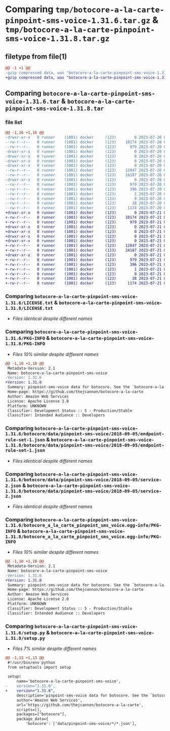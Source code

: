 # Comparing `tmp/botocore-a-la-carte-pinpoint-sms-voice-1.31.6.tar.gz` & `tmp/botocore-a-la-carte-pinpoint-sms-voice-1.31.8.tar.gz`

## filetype from file(1)

```diff
@@ -1 +1 @@
-gzip compressed data, was "botocore-a-la-carte-pinpoint-sms-voice-1.31.6.tar", last modified: Thu Jul 20 01:20:34 2023, max compression
+gzip compressed data, was "botocore-a-la-carte-pinpoint-sms-voice-1.31.8.tar", last modified: Fri Jul 21 01:21:44 2023, max compression
```

## Comparing `botocore-a-la-carte-pinpoint-sms-voice-1.31.6.tar` & `botocore-a-la-carte-pinpoint-sms-voice-1.31.8.tar`

### file list

```diff
@@ -1,16 +1,16 @@
-drwxr-xr-x   0 runner    (1001) docker     (123)        0 2023-07-20 01:20:34.890833 botocore-a-la-carte-pinpoint-sms-voice-1.31.6/
--rw-r--r--   0 runner    (1001) docker     (123)    10174 2023-07-20 01:20:34.000000 botocore-a-la-carte-pinpoint-sms-voice-1.31.6/LICENSE.txt
--rw-r--r--   0 runner    (1001) docker     (123)      979 2023-07-20 01:20:34.890833 botocore-a-la-carte-pinpoint-sms-voice-1.31.6/PKG-INFO
-drwxr-xr-x   0 runner    (1001) docker     (123)        0 2023-07-20 01:20:34.890833 botocore-a-la-carte-pinpoint-sms-voice-1.31.6/botocore/
-drwxr-xr-x   0 runner    (1001) docker     (123)        0 2023-07-20 01:20:34.890833 botocore-a-la-carte-pinpoint-sms-voice-1.31.6/botocore/data/
-drwxr-xr-x   0 runner    (1001) docker     (123)        0 2023-07-20 01:20:34.890833 botocore-a-la-carte-pinpoint-sms-voice-1.31.6/botocore/data/pinpoint-sms-voice/
-drwxr-xr-x   0 runner    (1001) docker     (123)        0 2023-07-20 01:20:34.890833 botocore-a-la-carte-pinpoint-sms-voice-1.31.6/botocore/data/pinpoint-sms-voice/2018-09-05/
--rw-r--r--   0 runner    (1001) docker     (123)    12847 2023-07-20 01:19:55.000000 botocore-a-la-carte-pinpoint-sms-voice-1.31.6/botocore/data/pinpoint-sms-voice/2018-09-05/endpoint-rule-set-1.json
--rw-r--r--   0 runner    (1001) docker     (123)    24187 2023-07-20 01:19:55.000000 botocore-a-la-carte-pinpoint-sms-voice-1.31.6/botocore/data/pinpoint-sms-voice/2018-09-05/service-2.json
-drwxr-xr-x   0 runner    (1001) docker     (123)        0 2023-07-20 01:20:34.890833 botocore-a-la-carte-pinpoint-sms-voice-1.31.6/botocore_a_la_carte_pinpoint_sms_voice.egg-info/
--rw-r--r--   0 runner    (1001) docker     (123)      979 2023-07-20 01:20:34.000000 botocore-a-la-carte-pinpoint-sms-voice-1.31.6/botocore_a_la_carte_pinpoint_sms_voice.egg-info/PKG-INFO
--rw-r--r--   0 runner    (1001) docker     (123)      396 2023-07-20 01:20:34.000000 botocore-a-la-carte-pinpoint-sms-voice-1.31.6/botocore_a_la_carte_pinpoint_sms_voice.egg-info/SOURCES.txt
--rw-r--r--   0 runner    (1001) docker     (123)        1 2023-07-20 01:20:34.000000 botocore-a-la-carte-pinpoint-sms-voice-1.31.6/botocore_a_la_carte_pinpoint_sms_voice.egg-info/dependency_links.txt
--rw-r--r--   0 runner    (1001) docker     (123)        9 2023-07-20 01:20:34.000000 botocore-a-la-carte-pinpoint-sms-voice-1.31.6/botocore_a_la_carte_pinpoint_sms_voice.egg-info/top_level.txt
--rw-r--r--   0 runner    (1001) docker     (123)       38 2023-07-20 01:20:34.890833 botocore-a-la-carte-pinpoint-sms-voice-1.31.6/setup.cfg
--rw-r--r--   0 runner    (1001) docker     (123)     1174 2023-07-20 01:20:34.000000 botocore-a-la-carte-pinpoint-sms-voice-1.31.6/setup.py
+drwxr-xr-x   0 runner    (1001) docker     (123)        0 2023-07-21 01:21:44.775362 botocore-a-la-carte-pinpoint-sms-voice-1.31.8/
+-rw-r--r--   0 runner    (1001) docker     (123)    10174 2023-07-21 01:21:44.000000 botocore-a-la-carte-pinpoint-sms-voice-1.31.8/LICENSE.txt
+-rw-r--r--   0 runner    (1001) docker     (123)      979 2023-07-21 01:21:44.775362 botocore-a-la-carte-pinpoint-sms-voice-1.31.8/PKG-INFO
+drwxr-xr-x   0 runner    (1001) docker     (123)        0 2023-07-21 01:21:44.771362 botocore-a-la-carte-pinpoint-sms-voice-1.31.8/botocore/
+drwxr-xr-x   0 runner    (1001) docker     (123)        0 2023-07-21 01:21:44.771362 botocore-a-la-carte-pinpoint-sms-voice-1.31.8/botocore/data/
+drwxr-xr-x   0 runner    (1001) docker     (123)        0 2023-07-21 01:21:44.771362 botocore-a-la-carte-pinpoint-sms-voice-1.31.8/botocore/data/pinpoint-sms-voice/
+drwxr-xr-x   0 runner    (1001) docker     (123)        0 2023-07-21 01:21:44.771362 botocore-a-la-carte-pinpoint-sms-voice-1.31.8/botocore/data/pinpoint-sms-voice/2018-09-05/
+-rw-r--r--   0 runner    (1001) docker     (123)    12847 2023-07-21 01:21:06.000000 botocore-a-la-carte-pinpoint-sms-voice-1.31.8/botocore/data/pinpoint-sms-voice/2018-09-05/endpoint-rule-set-1.json
+-rw-r--r--   0 runner    (1001) docker     (123)    24187 2023-07-21 01:21:06.000000 botocore-a-la-carte-pinpoint-sms-voice-1.31.8/botocore/data/pinpoint-sms-voice/2018-09-05/service-2.json
+drwxr-xr-x   0 runner    (1001) docker     (123)        0 2023-07-21 01:21:44.775362 botocore-a-la-carte-pinpoint-sms-voice-1.31.8/botocore_a_la_carte_pinpoint_sms_voice.egg-info/
+-rw-r--r--   0 runner    (1001) docker     (123)      979 2023-07-21 01:21:44.000000 botocore-a-la-carte-pinpoint-sms-voice-1.31.8/botocore_a_la_carte_pinpoint_sms_voice.egg-info/PKG-INFO
+-rw-r--r--   0 runner    (1001) docker     (123)      396 2023-07-21 01:21:44.000000 botocore-a-la-carte-pinpoint-sms-voice-1.31.8/botocore_a_la_carte_pinpoint_sms_voice.egg-info/SOURCES.txt
+-rw-r--r--   0 runner    (1001) docker     (123)        1 2023-07-21 01:21:44.000000 botocore-a-la-carte-pinpoint-sms-voice-1.31.8/botocore_a_la_carte_pinpoint_sms_voice.egg-info/dependency_links.txt
+-rw-r--r--   0 runner    (1001) docker     (123)        9 2023-07-21 01:21:44.000000 botocore-a-la-carte-pinpoint-sms-voice-1.31.8/botocore_a_la_carte_pinpoint_sms_voice.egg-info/top_level.txt
+-rw-r--r--   0 runner    (1001) docker     (123)       38 2023-07-21 01:21:44.775362 botocore-a-la-carte-pinpoint-sms-voice-1.31.8/setup.cfg
+-rw-r--r--   0 runner    (1001) docker     (123)     1174 2023-07-21 01:21:44.000000 botocore-a-la-carte-pinpoint-sms-voice-1.31.8/setup.py
```

### Comparing `botocore-a-la-carte-pinpoint-sms-voice-1.31.6/LICENSE.txt` & `botocore-a-la-carte-pinpoint-sms-voice-1.31.8/LICENSE.txt`

 * *Files identical despite different names*

### Comparing `botocore-a-la-carte-pinpoint-sms-voice-1.31.6/PKG-INFO` & `botocore-a-la-carte-pinpoint-sms-voice-1.31.8/PKG-INFO`

 * *Files 10% similar despite different names*

```diff
@@ -1,10 +1,10 @@
 Metadata-Version: 2.1
 Name: botocore-a-la-carte-pinpoint-sms-voice
-Version: 1.31.6
+Version: 1.31.8
 Summary: pinpoint-sms-voice data for botocore. See the `botocore-a-la-carte` package for more info.
 Home-page: https://github.com/thejcannon/botocore-a-la-carte
 Author: Amazon Web Services
 License: Apache License 2.0
 Platform: UNKNOWN
 Classifier: Development Status :: 5 - Production/Stable
 Classifier: Intended Audience :: Developers
```

### Comparing `botocore-a-la-carte-pinpoint-sms-voice-1.31.6/botocore/data/pinpoint-sms-voice/2018-09-05/endpoint-rule-set-1.json` & `botocore-a-la-carte-pinpoint-sms-voice-1.31.8/botocore/data/pinpoint-sms-voice/2018-09-05/endpoint-rule-set-1.json`

 * *Files identical despite different names*

### Comparing `botocore-a-la-carte-pinpoint-sms-voice-1.31.6/botocore/data/pinpoint-sms-voice/2018-09-05/service-2.json` & `botocore-a-la-carte-pinpoint-sms-voice-1.31.8/botocore/data/pinpoint-sms-voice/2018-09-05/service-2.json`

 * *Files identical despite different names*

### Comparing `botocore-a-la-carte-pinpoint-sms-voice-1.31.6/botocore_a_la_carte_pinpoint_sms_voice.egg-info/PKG-INFO` & `botocore-a-la-carte-pinpoint-sms-voice-1.31.8/botocore_a_la_carte_pinpoint_sms_voice.egg-info/PKG-INFO`

 * *Files 10% similar despite different names*

```diff
@@ -1,10 +1,10 @@
 Metadata-Version: 2.1
 Name: botocore-a-la-carte-pinpoint-sms-voice
-Version: 1.31.6
+Version: 1.31.8
 Summary: pinpoint-sms-voice data for botocore. See the `botocore-a-la-carte` package for more info.
 Home-page: https://github.com/thejcannon/botocore-a-la-carte
 Author: Amazon Web Services
 License: Apache License 2.0
 Platform: UNKNOWN
 Classifier: Development Status :: 5 - Production/Stable
 Classifier: Intended Audience :: Developers
```

### Comparing `botocore-a-la-carte-pinpoint-sms-voice-1.31.6/setup.py` & `botocore-a-la-carte-pinpoint-sms-voice-1.31.8/setup.py`

 * *Files 7% similar despite different names*

```diff
@@ -1,13 +1,13 @@
 #!/usr/bin/env python
 from setuptools import setup
 
 setup(
     name='botocore-a-la-carte-pinpoint-sms-voice',
-    version="1.31.6",
+    version="1.31.8",
     description='pinpoint-sms-voice data for botocore. See the `botocore-a-la-carte` package for more info.',
     author='Amazon Web Services',
     url='https://github.com/thejcannon/botocore-a-la-carte',
     scripts=[],
     packages=["botocore"],
     package_data={
         'botocore': ['data/pinpoint-sms-voice/*/*.json'],
```

